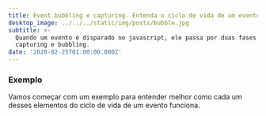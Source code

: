 ```yaml
---
title: Event bubbling e capturing. Entenda o ciclo de vida de um evento do DOM.
desktop_image: ../../../static/img/posts/bubble.jpg
subtitle: >-
  Quando um evento é disparado no javascript, ele passa por duas fases:
  capturing e bubbling.
date: '2020-02-25T01:00:00.000Z'
---
```

### Exemplo

Vamos começar com um exemplo para entender melhor como cada um desses elementos do ciclo de vida de um evento funciona.
